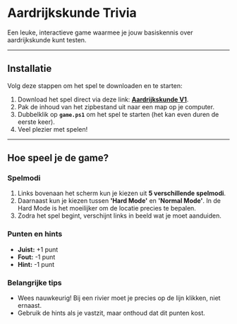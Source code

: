 # Aardrijkskunde Trivia

Een leuke, interactieve game waarmee je jouw basiskennis over aardrijkskunde kunt testen.

---

## Installatie

Volg deze stappen om het spel te downloaden en te starten:

1.  Download het spel direct via deze link: [**Aardrijkskunde V1**](https://github.com/BrentWebEU/AardrijkskundeProvilion/archive/refs/heads/main.zip).
2.  Pak de inhoud van het zipbestand uit naar een map op je computer.
3.  Dubbelklik op **`game.ps1`** om het spel te starten (het kan even duren de eerste keer).
4.  Veel plezier met spelen!

---

## Hoe speel je de game?

### Spelmodi
1.  Links bovenaan het scherm kun je kiezen uit **5 verschillende spelmodi**.
2.  Daarnaast kun je kiezen tussen **'Hard Mode'** en **'Normal Mode'**. In de Hard Mode is het moeilijker om de locatie precies te bepalen.
3.  Zodra het spel begint, verschijnt links in beeld wat je moet aanduiden.

### Punten en hints
* **Juist:** +1 punt
* **Fout:** -1 punt
* **Hint:** -1 punt

### Belangrijke tips
* Wees nauwkeurig! Bij een rivier moet je precies op de lijn klikken, niet ernaast.
* Gebruik de hints als je vastzit, maar onthoud dat dit punten kost.
